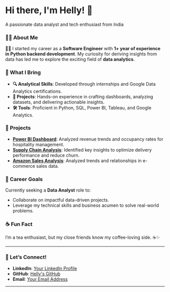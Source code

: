 # Hi there, I'm Helly! 👋
A passionate data analyst and tech enthusiast from India  


### 👩‍💻 About Me
👩‍💻 I started my career as a **Software Engineer** with **1+ year of experience in Python backend development**. My curiosity for deriving insights from data has led me to explore the exciting field of **data analytics**.


### 🌟 What I Bring
- **🔍 Analytical Skills**: Developed through internships and Google Data Analytics certifications.
- **🚀 Projects**: Hands-on experience in crafting dashboards, analyzing datasets, and delivering actionable insights.
- **🛠️ Tools**: Proficient in Python, SQL, Power BI, Tableau, and Google Analytics.

### 📂 Projects
- **[Power BI Dashboard](https://app.powerbi.com/view?r=eyJrIjoiMzJjYWUxMjItOTY4Yi00YjljLTljMjUtNmRlOGMwMGE2NGM1IiwidCI6ImZlMzQ2NjBjLWI3MjgtNDI0NC05MDRhLTUwNDg4MTNjZjIzMCJ9)**: Analyzed revenue trends and occupancy rates for hospitality management.
- **[Supply Chain Analysis](https://app.powerbi.com/view?r=eyJrIjoiMWZhNTg2ZjQtMzhkOS00OTVmLWJjZDMtYTIxM2NiZmZmNjVlIiwidCI6ImZlMzQ2NjBjLWI3MjgtNDI0NC05MDRhLTUwNDg4MTNjZjIzMCJ9&pageName=5d5e5d762697add52859)**: Identified key insights to optimize delivery performance and reduce churn.
- **[Amazon Sales Analysis](https://app.powerbi.com/view?r=eyJrIjoiODk4ZTY3N2YtYjZiZC00NzFiLWFhMjUtNTZkN2ZhYWFkMDJiIiwidCI6ImZlMzQ2NjBjLWI3MjgtNDI0NC05MDRhLTUwNDg4MTNjZjIzMCJ9)**: Analyzed trends and relationships in e-commerce sales data.

### 🎯 Career Goals
Currently seeking a **Data Analyst** role to:
- Collaborate on impactful data-driven projects.
- Leverage my technical skills and business acumen to solve real-world problems.

### ☕ Fun Fact
I’m a tea enthusiast, but my close friends know my coffee-loving side. ☕✨

---

### 🤝 Let’s Connect!
- **LinkedIn**: [Your LinkedIn Profile](#)
- **GitHub**: [Helly's GitHub](https://github.com/helly22)
- **Email**: [Your Email Address](#)

---

